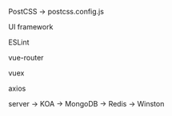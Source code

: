 PostCSS -> postcss.config.js

UI framework

ESLint

vue-router

vuex

axios

server
-> KOA
-> MongoDB
-> Redis
-> Winston
